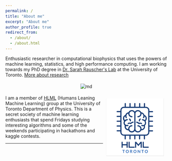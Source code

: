 ```yaml
---
permalink: /
title: "About me"
excerpt: "About me"
author_profile: true
redirect_from: 
  - /about/
  - /about.html
---
```


Enthusiastic researcher in computational biophysics that uses the powers of machine learning, statistics, and high performance computing. I am working towards my PhD degree in [Dr. Sarah Rauscher's Lab](https://www.utm.utoronto.ca/cps/faculty-staff/rauscher-sarah) at the University of Toronto. [More about research](/research/)

<p style="text-align:center;"><img src="/images/ezgif-3-e1da36ca2200.gif" alt="md" width="300px" style="padding:5px; text-align:center"></p>

<img src="/images/logo1.png" alt="md" width="180px" align="right" style="padding:10px;"> I am a member of [HLML](https://hlml-toronto.github.io) (Humans Leaning Machine Learning) group at the University of Toronto Department of Physics. This is a secret society of machine learning enthusiasts that spend Fridays studying interesting algorithms and some of the  weekends participating in hackathons and kaggle contests. 


---

